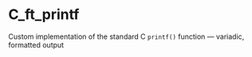 # C_ft_printf
Custom implementation of the standard C `printf()` function — variadic, formatted output
